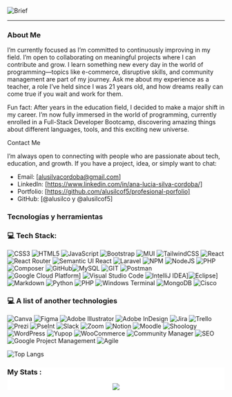![Brief](https://github.com/user-attachments/assets/f83d3328-ba15-4f49-9cab-bab590f491e6)
______________________________________________________________________________________________________________________________________________________________________________________________________________________________________________________________________
### About Me

I’m currently focused as I’m committed to continuously improving in my field.
I’m open to collaborating on meaningful projects where I can contribute and grow.
I learn something new every day in the world of programming—topics like e-commerce, disruptive skills, and community management are part of my journey.
Ask me about my experience as a teacher, a role I’ve held since I was 21 years old, and how dreams really can come true if you wait and work for them.

Fun fact: After years in the education field, I decided to make a major shift in my career. I’m now fully immersed in the world of programming, currently enrolled in a Full-Stack Developer Bootcamp, discovering amazing things about different languages, tools, and this exciting new universe.

Contact Me

I’m always open to connecting with people who are passionate about tech, education, and growth. If you have a project, idea, or simply want to chat:

- Email: [alusilvacordoba@gmail.com]
- LinkedIn: [https://www.linkedin.com/in/ana-lucia-silva-cordoba/]
- Portfolio: [https://github.com/alusilcof5/profesional-porfolio]
- GitHub: [@alusilco y @alusilcof5]

###  Tecnologías y herramientas
### 💻 Tech Stack:

![CSS3](https://img.shields.io/badge/css3-%231572B6.svg?style=for-the-badge&logo=css3&logoColor=white) ![HTML5](https://img.shields.io/badge/html5-%23E34F26.svg?style=for-the-badge&logo=html5&logoColor=white) ![JavaScript](https://img.shields.io/badge/javascript-%23323330.svg?style=for-the-badge&logo=javascript&logoColor=%23F7DF1E) ![Bootstrap](https://img.shields.io/badge/bootstrap-%23563D7C.svg?style=for-the-badge&logo=bootstrap&logoColor=white) ![MUI](https://img.shields.io/badge/MUI-%230081CB.svg?style=for-the-badge&logo=mui&logoColor=white)  ![TailwindCSS](https://img.shields.io/badge/tailwindcss-%2338B2AC.svg?style=for-the-badge&logo=tailwind-css&logoColor=white) ![React](https://img.shields.io/badge/react-%2320232a.svg?style=for-the-badge&logo=react&logoColor=%2361DAFB) ![React Router](https://img.shields.io/badge/React_Router-CA4245?style=for-the-badge&logo=react-router&logoColor=white) ![Semantic UI React](https://img.shields.io/badge/Semantic%20UI%20React-%2335BDB2.svg?style=for-the-badge&logo=SemanticUIReact&logoColor=white) ![Laravel](https://img.shields.io/badge/laravel-%23FF2D20.svg?style=for-the-badge&logo=laravel&logoColor=white) ![NPM](https://img.shields.io/badge/NPM-%23000000.svg?style=for-the-badge&logo=npm&logoColor=white) ![NodeJS](https://img.shields.io/badge/node.js-6DA55F?style=for-the-badge&logo=node.js&logoColor=white) ![PHP](https://img.shields.io/badge/php-%23777BB4.svg?style=for-the-badge&logo=php&logoColor=white) ![Composer](https://img.shields.io/badge/Composer-885630?style=for-the-badge&logo=composer&logoColor=white) ![GitHub](https://img.shields.io/badge/GitHub-%23121011.svg?style=for-the-badge&logo=github&logoColor=white)![MySQL](https://img.shields.io/badge/mysql-%2300f.svg?style=for-the-badge&logo=mysql&logoColor=white) ![GIT](https://img.shields.io/badge/Git-fc6d26?style=for-the-badge&logo=git&logoColor=white) ![Postman](https://img.shields.io/badge/Postman-FF6C37?style=for-the-badge&logo=postman&logoColor=white) ![Google Cloud Platform](https://img.shields.io/badge/Google_Cloud_Platform-4285F4?style=for-the-badge&logo=google-cloud&logoColor=white)] ![Visual Studio Code](https://img.shields.io/badge/Visual_Studio_Code-007ACC?style=for-the-badge&logo=visual-studio-code&logoColor=white)
 ![IntelliJ IDEA](https://img.shields.io/badge/IntelliJ_IDEA-000000?style=for-the-badge&logo=intellij-idea&logoColor=white)]![Eclipse](https://img.shields.io/badge/Eclipse-2C2255?style=for-the-badge&logo=eclipse&logoColor=white)] ![Markdown](https://img.shields.io/badge/markdown-%23000000.svg?style=for-the-badge&logo=markdown&logoColor=white) ![Python](https://img.shields.io/badge/python-3670A0?style=for-the-badge&logo=python&logoColor=ffdd54) ![PHP](https://img.shields.io/badge/php-%23777BB4.svg?style=for-the-badge&logo=php&logoColor=white) ![Windows Terminal](https://img.shields.io/badge/Windows%20Terminal-%234D4D4D.svg?style=for-the-badge&logo=windows-terminal&logoColor=white) ![MongoDB](https://img.shields.io/badge/MongoDB-%234ea94b.svg?style=for-the-badge&logo=mongodb&logoColor=white) ![Cisco](https://img.shields.io/badge/cisco-%23049fd9.svg?style=for-the-badge&logo=cisco&logoColor=black)

### 💻 A list of another technologies

![Canva](https://img.shields.io/badge/Canva-%2300C4CC.svg?style=for-the-badge&logo=Canva&logoColor=white) 	![Figma](https://img.shields.io/badge/figma-%23F24E1E.svg?style=for-the-badge&logo=figma&logoColor=white)  ![Adobe Illustrator](https://img.shields.io/badge/adobe%20illustrator-%23FF9A00.svg?style=for-the-badge&logo=adobe%20illustrator&logoColor=white) ![Adobe InDesign](https://img.shields.io/badge/Adobe%20InDesign-49021F?style=for-the-badge&logo=adobeindesign&logoColor=FF3366) ![Jira](https://img.shields.io/badge/jira-%230A0FFF.svg?style=for-the-badge&logo=jira&logoColor=white) ![Trello](https://img.shields.io/badge/Trello-%23026AA7.svg?style=for-the-badge&logo=Trello&logoColor=white) ![Prezi](https://img.shields.io/badge/Prezi-%23000000.svg?style=for-the-badge&logo=Prezi&logoColor=white) ![PseInt](https://img.shields.io/badge/PseInt-555555?style=for-the-badge&logo=pseint&logoColor=white) ![Slack](https://img.shields.io/badge/Slack-4A154B?style=for-the-badge&logo=slack&logoColor=white) ![Zoom](https://img.shields.io/badge/Zoom-2D8CFF?style=for-the-badge&logo=zoom&logoColor=white) ![Notion](https://img.shields.io/badge/Notion-000000?style=for-the-badge&logo=notion&logoColor=white)
![Moodle](https://img.shields.io/badge/Moodle-555555?style=for-the-badge&logo=moodle&logoColor=white) ![Shoology](https://img.shields.io/badge/Shoology-0078D4?style=for-the-badge&logo=powerschool&logoColor=white) ![WordPress](https://img.shields.io/badge/WordPress-21759B?style=for-the-badge&logo=wordpress&logoColor=white)
![Yupop](https://img.shields.io/badge/Yupop-FF3300?style=for-the-badge&logo=yupop&logoColor=white) ![WooCommerce](https://img.shields.io/badge/WooCommerce-96588A?style=for-the-badge&logo=woocommerce&logoColor=white) ![Community Manager](https://img.shields.io/badge/Community_Manager-333333?style=for-the-badge&logo=community&logoColor=white)
![SEO](https://img.shields.io/badge/SEO-47A248?style=for-the-badge&logo=seo&logoColor=white) ![Google Project Management](https://img.shields.io/badge/Project_Management-333333?style=for-the-badge&logo=projectmanagement&logoColor=white) ![Agile](https://img.shields.io/badge/Agile-0096D8?style=for-the-badge&logo=agile&logoColor=white)


![Top Langs](https://github-readme-stats.vercel.app/api/top-langs/?username=alusilcof5&hide_progress=true)


<div align="center" style="background-color: white;">

<h3 align="left">My Stats :</h3>

<div align="center">
  <img src="https://raw.githubusercontent.com/alusilcof5/alusilcof5/output/github-contribution-grid-snake.svg" />
</div>




